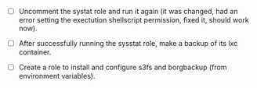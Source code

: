 - [ ] Uncomment the systat role and run it again (it was changed, had an error setting the exectution shellscript
  permission, fixed it, should work now).
- [ ] After successfully running the sysstat role, make a backup of its lxc container.
- [ ] Create a role to install and configure s3fs and borgbackup (from environment variables).

